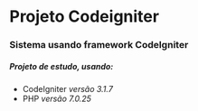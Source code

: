 # Projeto Codeigniter
### Sistema usando framework CodeIgniter
##### Projeto de estudo, usando:
- CodeIgniter *versão 3.1.7*
- PHP *versão 7.0.25*

